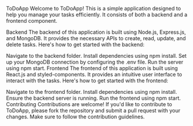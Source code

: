 ToDoApp
Welcome to ToDoApp! This is a simple application designed to help you manage your tasks efficiently. It consists of both a backend and a frontend component.

Backend
The backend of this application is built using Node.js, Express.js, and MongoDB. It provides the necessary APIs to create, read, update, and delete tasks. Here's how to get started with the backend:

Navigate to the backend folder.
Install dependencies using npm install.
Set up your MongoDB connection by configuring the .env file.
Run the server using npm start.
Frontend
The frontend of this application is built using React.js and styled-components. It provides an intuitive user interface to interact with the tasks. Here's how to get started with the frontend:

Navigate to the frontend folder.
Install dependencies using npm install.
Ensure the backend server is running.
Run the frontend using npm start.
Contributing
Contributions are welcome! If you'd like to contribute to ToDoApp, please fork the repository and submit a pull request with your changes. Make sure to follow the contribution guidelines.
